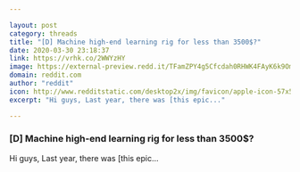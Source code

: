```yaml
---

layout: post
category: threads
title: "[D] Machine high-end learning rig for less than 3500$?"
date: 2020-03-30 23:18:37
link: https://vrhk.co/2WWYzHY
image: https://external-preview.redd.it/TFamZPY4g5Cfcdah0RHWK4FAyK6k9OmzSlyNy5OwkpQ.jpg?width=1200&height=628.272251309&auto=webp&crop=1200:628.272251309,smart&s=e76daa64598345adc998a2499e4e0e7330a2883f
domain: reddit.com
author: "reddit"
icon: http://www.redditstatic.com/desktop2x/img/favicon/apple-icon-57x57.png
excerpt: "Hi guys, Last year, there was [this epic..."

---
```


### [D] Machine high-end learning rig for less than 3500$?

Hi guys, Last year, there was [this epic...